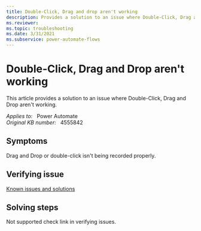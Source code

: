 ```yaml
---
title: Double-Click, Drag and drop aren't working
description: Provides a solution to an issue where Double-Click, Drag and Drop aren't working.
ms.reviewer: 
ms.topic: troubleshooting
ms.date: 3/31/2021
ms.subservice: power-automate-flows
---
```

# Double-Click, Drag and Drop aren't working

This article provides a solution to an issue where Double-Click, Drag and Drop aren't working.

_Applies to:_ &nbsp; Power Automate  
_Original KB number:_ &nbsp; 4555842

## Symptoms

Drag and Drop or double-click isn't being recorded properly.

## Verifying issue

[Known issues and solutions](/power-automate/desktop-flows/create-desktop#known-issues-and-solutions)

## Solving steps

Not supported check link in verifying issues.
